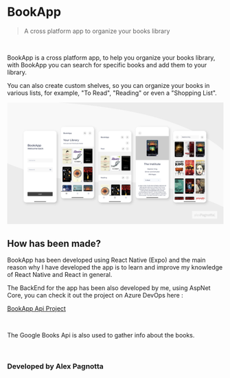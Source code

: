 # BookApp
> A cross platform app to organize your books library

<br>

BookApp is a cross platform app, to help you organize your books library, with BookApp you can search for specific books and add them to your library.

You can also create custom shelves, so you can organize your books in various lists, for example, "To Read", "Reading" or even a "Shopping List".


<img src="BookApp-Images/AppPresentation.png" width="1920" heigth="1080">

<br>

## How has been made? 

BookApp has been developed using React Native (Expo) and the main reason why I have developed the app is to learn and improve my knowledge of React Native and React in general.

The BackEnd for the app has been also developed by me, using AspNet Core, you can check it out the project on Azure DevOps here :

[BookApp Api Project](https://dev.azure.com/alexpagnotta/BookAppApi)

<br>

The Google Books Api is also used to gather info about the books.

<br>

### Developed by Alex Pagnotta
